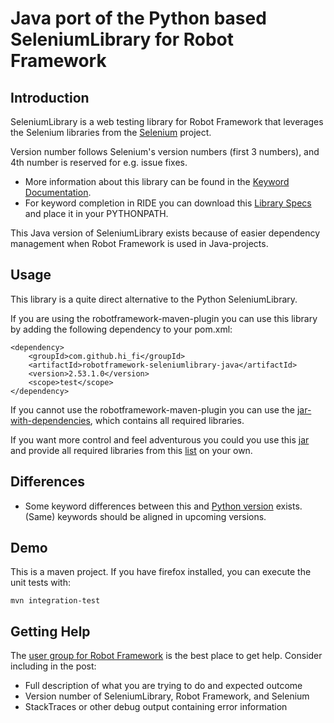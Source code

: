 Java port of the Python based SeleniumLibrary for Robot Framework
==========================================================================

Introduction
------------

SeleniumLibrary is a web testing library for Robot Framework that leverages
the Selenium libraries from the [Selenium](http://docs.seleniumhq.org) project.

Version number follows Selenium's version numbers (first 3 numbers), and 4th number is reserved for e.g. issue fixes.
* More information about this library can be found in the
  [Keyword Documentation](http://search.maven.org/remotecontent?filepath=com/github/hi-fi/robotframework-seleniumlibrary/2.53.1.0/robotframework-seleniumlibrary-2.53.1.0.html).
* For keyword completion in RIDE you can download this
  [Library Specs](http://search.maven.org/remotecontent?filepath=com/github/hi-fi/robotframework-seleniumlibrary/2.53.1.0/robotframework-seleniumlibrary-2.53.1.0.xml)
  and place it in your PYTHONPATH.

This Java version of SeleniumLibrary exists because of easier dependency management when Robot Framework is used in Java-projects.

Usage
-----

This library is a quite direct alternative to the Python SeleniumLibrary.

If you are using the robotframework-maven-plugin you can
use this library by adding the following dependency to 
your pom.xml:

    <dependency>
        <groupId>com.github.hi_fi</groupId>
        <artifactId>robotframework-seleniumlibrary-java</artifactId>
        <version>2.53.1.0</version>
        <scope>test</scope>
    </dependency>

If you cannot use the robotframework-maven-plugin you can use the
[jar-with-dependencies](http://search.maven.org/remotecontent?filepath=com/github/hi-fi/robotframework-seleniumlibrary/2.53.1.0/robotframework-seleniumlibrary-2.53.1.0-jar-with-dependencies.jar),
which contains all required libraries.

If you want more control and feel adventurous you could you use this
[jar](http://search.maven.org/remotecontent?filepath=com/github/hi-fi/robotframework-seleniumlibrary/2.53.1.0/robotframework-seleniumlibrary-2.53.1.0.jar)
and provide all required libraries from this [list](DEPENDENCIES.md) on your own.

Differences
-----------

* Some keyword differences between this and [Python version](https://github.com/robotframework/SeleniumLibrary) exists. (Same) keywords should be aligned in upcoming versions.

Demo
----

This is a maven project. If you have firefox installed,
you can execute the unit tests with:

    mvn integration-test

Getting Help
------------

The [user group for Robot Framework](https://groups.google.com/forum/#!forum/robotframework-users)
is the best place to get help. Consider including in the post:
* Full description of what you are trying to do and expected outcome
* Version number of SeleniumLibrary, Robot Framework, and Selenium
* StackTraces or other debug output containing error information